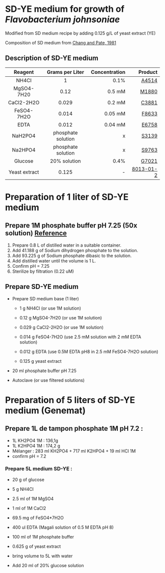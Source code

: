 # SD-YE medium for growth of *Flavobacterium johnsoniae*

Modified from SD medium recipe by adding 0.125 g/L of yeast extract (YE)

Composition of SD medium from [Chang and Pate, 1981](https://link.springer.com/article/10.1007/BF01571154)

## Description of SD-YE medium
| Reagent | Grams per Liter | Concentration | Product |
|:--:|:--:|---:|---:|
| NH4Cl | 1 | 0.1% | [A4514](https://www.sigmaaldrich.com/FR/en/product/sigald/a4514) |
| MgSO4-7H20 | 0.12 | 0.5 mM | [M1880](https://www.sigmaaldrich.com/FR/en/product/sigald/m1880) |
| CaCl2-2H2O | 0.029 | 0.2 mM | [C3881](https://www.sigmaaldrich.com/FR/en/product/sigald/c3881) |
| FeSO4-7H2O | 0.014 | 0.05 mM | [F8633](https://www.sigmaaldrich.com/FR/en/product/sigma/f8633) |
| EDTA | 0.012 | 0.04 mM | [E6758](https://www.sigmaaldrich.com/FR/en/product/sigma/e6758) |
| NaH2PO4 | phosphate solution | x | [S3139](https://www.sigmaaldrich.com/FR/en/product/sigma/s3139) |
| Na2HPO4 | phosphate solution | x | [S9763](https://www.sigmaaldrich.com/FR/en/product/sigald/s9763) |
| Glucose | 20% solution | 0.4% | [G7021](https://www.sigmaaldrich.com/FR/en/product/sigma/g7021) |
| Yeast extract | 0.125 | - | [8013-01-2](https://www.sigmaaldrich.com/FR/en/search/8013-01-2?focus=products&page=1&perpage=30&sort=relevance&term=8013-01-2&type=cas_number) |


# Preparation of 1 liter of SD-YE medium

## Prepare 1M phosphate buffer pH 7.25 (50x solution) [Reference](https://www.novoprolabs.com/tools/buffer-preparations-and-recipes/sodium-phosphate-buffer)

1. Prepare 0.8 L of distilled water in a suitable container.
2. Add 41.188 g of Sodium dihydrogen phosphate to the solution.
3. Add 93.225 g of Sodium phosphate dibasic to the solution.
4. Add distilled water until the volume is 1 L.
5. Confirm pH = 7.25
6. Sterilize by filtration (0.22 uM)

## Prepare SD-YE medium

-   Prepare SD medium base (1 liter)

    -   1 g NH4Cl (or use 1M solution)

    -   0.12 g MgSO4-7H20 (or use 1M solution)

    -   0.029 g CaCl2-2H2O (or use 1M solution)

    -   0.014 g FeSO4-7H2O (use 2.5 mM solution with 2 mM EDTA solution)

    -   0.012 g EDTA (use 0.5M EDTA pH8 in 2.5 mM FeSO4-7H2O solution)
 
    -   0.125 g yeast extract

-   20 ml phosphate buffer pH 7.25

-   Autoclave (or use filtered solutions)

# Preparation of 5 liters of SD-YE medium (Genemat)

## Prepare 1L de tampon phosphate 1M pH 7.2 :
* 1L KH2PO4 1M : 136,1g
* 1L K2HPO4 1M : 174,2 g
* Mélanger : 283 ml KH2PO4 + 717 ml K2HPO4 + 19 ml HCl 1M
* confirm pH = 7.2

### Prepare 5L medium SD-YE :
* 20 g of glucose
* 5 g NH4Cl
* 2.5 ml of 1M MgSO4
* 1 ml of 1M CaCl2
* 69.5 mg of FeSO4*7H2O
* 400 ul EDTA (Magali solution of 0.5 M EDTA pH 8)
* 100 ml of 1M phosphate buffer
* 0.625 g of yeast extract
* bring volume to 5L with water

* Add 20 ml of 20% glucose solution
